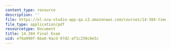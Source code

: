 ```yaml
---
content_type: resource
description: ''
file: https://ol-ocw-studio-app-qa.s3.amazonaws.com/courses/14-384-time-series-analysis-fall-2013/ef6a090f6ba69acd97d2af1c250c6e5c_MIT14_384F13_exam.pdf
file_type: application/pdf
resourcetype: Document
title: 14.384 Final Exam
uid: ef6a090f-6ba6-9acd-97d2-af1c250c6e5c
---
```

